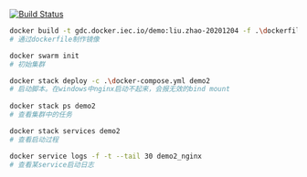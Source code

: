 [![Build Status](https://travis-ci.com/MrLiu0635/intermediate.svg?branch=liu.zhao)](https://travis-ci.com/MrLiu0635/intermediate)

```sh
docker build -t gdc.docker.iec.io/demo:liu.zhao-20201204 -f .\dockerfile .
# 通过dockerfile制作镜像

docker swarm init
# 初始集群

docker stack deploy -c .\docker-compose.yml demo2
# 启动脚本。在windows中nginx启动不起来，会报无效的bind mount
 
docker stack ps demo2
# 查看集群中的任务

docker stack services demo2
# 查看启动过程

docker service logs -f -t --tail 30 demo2_nginx
# 查看某service启动日志

```

